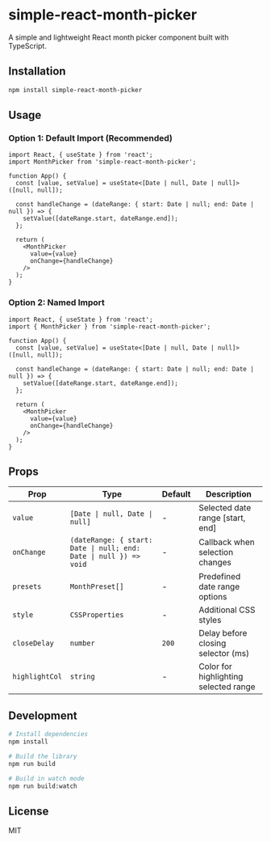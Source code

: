 # simple-react-month-picker

A simple and lightweight React month picker component built with TypeScript.

## Installation

```bash
npm install simple-react-month-picker
```

## Usage

### Option 1: Default Import (Recommended)
```tsx
import React, { useState } from 'react';
import MonthPicker from 'simple-react-month-picker';

function App() {
  const [value, setValue] = useState<[Date | null, Date | null]>([null, null]);

  const handleChange = (dateRange: { start: Date | null; end: Date | null }) => {
    setValue([dateRange.start, dateRange.end]);
  };

  return (
    <MonthPicker
      value={value}
      onChange={handleChange}
    />
  );
}
```

### Option 2: Named Import
```tsx
import React, { useState } from 'react';
import { MonthPicker } from 'simple-react-month-picker';

function App() {
  const [value, setValue] = useState<[Date | null, Date | null]>([null, null]);

  const handleChange = (dateRange: { start: Date | null; end: Date | null }) => {
    setValue([dateRange.start, dateRange.end]);
  };

  return (
    <MonthPicker
      value={value}
      onChange={handleChange}
    />
  );
}
```

## Props

| Prop | Type | Default | Description |
|------|------|---------|-------------|
| `value` | `[Date \| null, Date \| null]` | - | Selected date range [start, end] |
| `onChange` | `(dateRange: { start: Date \| null; end: Date \| null }) => void` | - | Callback when selection changes |
| `presets` | `MonthPreset[]` | - | Predefined date range options |
| `style` | `CSSProperties` | - | Additional CSS styles |
| `closeDelay` | `number` | `200` | Delay before closing selector (ms) |
| `highlightCol` | `string` | - | Color for highlighting selected range |

## Development

```bash
# Install dependencies
npm install

# Build the library
npm run build

# Build in watch mode
npm run build:watch
```

## License

MIT